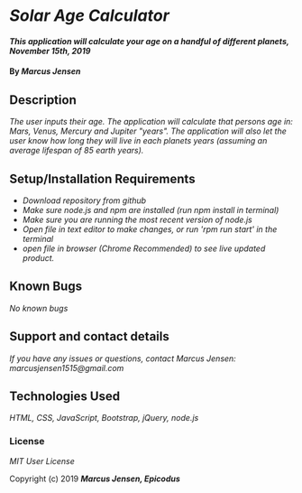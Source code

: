 # _Solar Age Calculator_

#### _This application will calculate your age on a handful of different planets, November 15th, 2019_

#### By _**Marcus Jensen**_

## Description

_The user inputs their age. The application will calculate that persons age in: Mars, Venus, Mercury and Jupiter "years". The application will also let the user know how long they will live in each planets years (assuming an average lifespan of 85 earth years)._

## Setup/Installation Requirements

* _Download repository from github_
* _Make sure node.js and npm are installed (run npm install in terminal)_
* _Make sure you are running the most recent version of node.js_
* _Open file in text editor to make changes, or run 'rpm run start' in the terminal_
* _open file in browser (Chrome Recommended) to see live updated product._


## Known Bugs

_No known bugs_

## Support and contact details

_If you have any issues or questions, contact Marcus Jensen: marcusjensen1515@gmail.com_

## Technologies Used

_HTML, CSS, JavaScript, Bootstrap, jQuery, node.js_

### License

*MIT User License*

Copyright (c) 2019 **_Marcus Jensen, Epicodus_**
